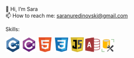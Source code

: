 👋 Hi, I’m Sara <br>
📫 How to reach me: saranuredinovski@gmail.com

<!---
saranur/saranur is a ✨ special ✨ repository because its `README.md` (this file) appears on your GitHub profile.
You can click the Preview link to take a look at your changes.
--->

Skills: 

 <img src="Pictures/c++.png" style="width:40px;height:40px;" /> <img src="Pictures/csharp.png" style="width: 40px;height:40px" />  <img src="Pictures/html5.png" style="width:40px;height:40px;" /> <img src="Pictures/css3.png" style="width:42px;height:40px;" /> <img src="Pictures/js.png" style="width:36px;height:40px;" /> <img src="Pictures/access.png" style="width:40px;height:40px;" /> <img src="Pictures/ssms.png" style="width:35px;height:36px;" />
